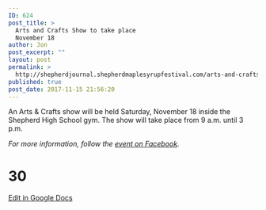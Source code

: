 ```yaml
---
ID: 624
post_title: >
  Arts and Crafts Show to take place
  November 18
author: Jon
post_excerpt: ""
layout: post
permalink: >
  http://shepherdjournal.shepherdmaplesyrupfestival.com/arts-and-crafts-show-to-take-place-november-18
published: true
post_date: 2017-11-15 21:56:20
---
```

An Arts &amp; Crafts show will be held Saturday, November 18 inside the Shepherd High School gym. The show will take place from 9 a.m. until 3 p.m.

<i>For more information, follow the <a href="https://www.facebook.com/events/187251805173073/">event on Facebook</a>.</i>

# 30 #

<a href="https://www.facebook.com/events/187251805173073/">Edit in Google Docs</a>